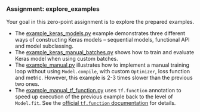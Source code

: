 ### Assignment: explore_examples

Your goal in this zero-point assignment is to explore the prepared examples.
- The [example_keras_models.py](https://github.com/ufal/npfl114/tree/master/labs/03/example_keras_models.py)
  example demonstrates three different ways of constructing Keras models
  – sequential models, functional API and model subclassing.
- The [example_keras_manual_batches.py](https://github.com/ufal/npfl114/tree/master/labs/03/example_keras_manual_batches.py)
  shows how to train and evaluate Keras model when using custom batches.
- The [example_manual.py](https://github.com/ufal/npfl114/tree/master/labs/03/example_manual.py)
  illustrates how to implement a manual training loop without using
  `Model.compile`, with custom `Optimizer`, loss function and metric.
  However, this example is 2-3 times slower than the previous two ones.
- The [example_manual_tf_function.py](https://github.com/ufal/npfl114/tree/master/labs/03/example_manual_tf_function.py)
  uses `tf.function` annotation to speed up execution of the previous
  example back to the level of `Model.fit`. See the
  [official `tf.function` documentation](https://www.tensorflow.org/api_docs/python/tf/function)
  for details.
